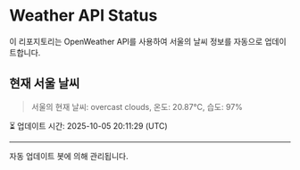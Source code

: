 
# Weather API Status

이 리포지토리는 OpenWeather API를 사용하여 서울의 날씨 정보를 자동으로 업데이트합니다.

## 현재 서울 날씨
> 서울의 현재 날씨: overcast clouds, 온도: 20.87°C, 습도: 97%

⏳ 업데이트 시간: 2025-10-05 20:11:29 (UTC)

---
자동 업데이트 봇에 의해 관리됩니다.
